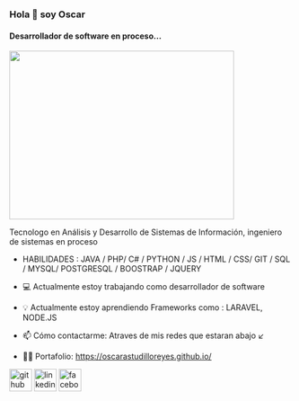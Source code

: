 ###  Hola 👋 soy Oscar

#### Desarrollador de software en proceso...

<img src="https://i.pinimg.com/originals/e4/26/70/e426702edf874b181aced1e2fa5c6cde.gif"  width="400" height="300">




Tecnologo en Análisis y Desarrollo de Sistemas de Información, ingeniero de sistemas en proceso

-  HABILIDADES : JAVA / PHP/ C# / PYTHON / JS / HTML / CSS/ GIT / SQL / MYSQL/ POSTGRESQL / BOOSTRAP / JQUERY

- 💻 Actualmente estoy trabajando como desarrollador de software
- 💡  Actualmente estoy aprendiendo  Frameworks como : LARAVEL, NODE.JS 
- 📫 Cómo contactarme: Atraves de mis redes que estaran abajo ↙️
- 🤹🏻 Portafolio: https://oscarastudilloreyes.github.io/

[<img src='https://cdn.jsdelivr.net/npm/simple-icons@3.0.1/icons/github.svg' alt='github' height='40'>](https://github.com/OscarAstudilloReyes)  [<img src='https://cdn.jsdelivr.net/npm/simple-icons@3.0.1/icons/linkedin.svg' alt='linkedin' height='40'>](https://www.linkedin.com/in/oscarastudilloreyes-8873951ab//)  [<img src='https://cdn.jsdelivr.net/npm/simple-icons@3.0.1/icons/facebook.svg' alt='facebook' height='40'>](https://www.facebook.com/oscar.astudillo.1800)  


 

